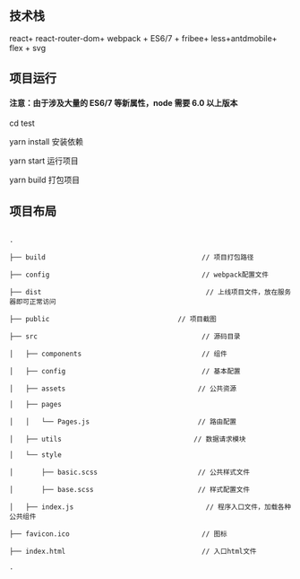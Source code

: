## 技术栈

react+ react-router-dom+ webpack + ES6/7 + fribee+ less+antdmobile+ flex + svg

## 项目运行

####  注意：由于涉及大量的 ES6/7 等新属性，node 需要 6.0 以上版本 

cd test

yarn install  安装依赖

yarn start 运行项目

yarn build 打包项目

## 项目布局

```

.

├── build                                       // 项目打包路径

├── config                                      // webpack配置文件

├── dist                                         // 上线项目文件，放在服务器即可正常访问

├── public                                // 项目截图

├── src                                         // 源码目录

│   ├── components                              // 组件

│   ├── config                                  // 基本配置

│   ├── assets                                 // 公共资源

│   ├── pages

│   │   └── Pages.js                           // 路由配置

│   ├── utils                                 // 数据请求模块

│   └── style

│       ├── basic.scss                         // 公共样式文件

│       ├── base.scss                          // 样式配置文件

│   ├── index.js                                 // 程序入口文件，加载各种公共组件

├── favicon.ico                                 // 图标

├── index.html                                  // 入口html文件

.

```

```
